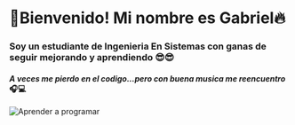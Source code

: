
# 👋**Bienvenido! Mi nombre es Gabriel**🔥

### **Soy un estudiante de Ingenieria En Sistemas con ganas de seguir mejorando y aprendiendo** 😎😎

#### ***A veces me pierdo en el codigo...pero con buena musica me reencuentro***🎧💻

![Aprender a programar]([https://nocodestartup.io/wp-content/uploads/2023/09/aprender-a-programar.png](https://img.freepik.com/vector-premium/pequeno-mini-teclado-inscripcion-programacion-desarrollador-concepto-desarrollador-vector-isometrico_681307-297.jpg))
